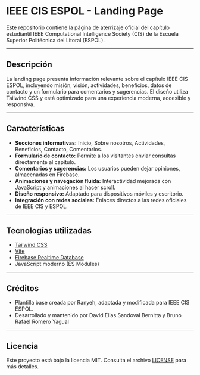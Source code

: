 # IEEE CIS ESPOL - Landing Page

Este repositorio contiene la página de aterrizaje oficial del capítulo estudiantil IEEE Computational Intelligence Society (CIS) de la Escuela Superior Politécnica del Litoral (ESPOL).

---

## Descripción

La landing page presenta información relevante sobre el capítulo IEEE CIS ESPOL, incluyendo misión, visión, actividades, beneficios, datos de contacto y un formulario para comentarios y sugerencias. El diseño utiliza Tailwind CSS y está optimizado para una experiencia moderna, accesible y responsiva.

---

## Características

- **Secciones informativas:** Inicio, Sobre nosotros, Actividades, Beneficios, Contacto, Comentarios.
- **Formulario de contacto:** Permite a los visitantes enviar consultas directamente al capítulo.
- **Comentarios y sugerencias:** Los usuarios pueden dejar opiniones, almacenadas en Firebase.
- **Animaciones y navegación fluida:** Interactividad mejorada con JavaScript y animaciones al hacer scroll.
- **Diseño responsivo:** Adaptado para dispositivos móviles y escritorio.
- **Integración con redes sociales:** Enlaces directos a las redes oficiales de IEEE CIS y ESPOL.

---

## Tecnologías utilizadas

- [Tailwind CSS](https://tailwindcss.com/)
- [Vite](https://vitejs.dev/)
- [Firebase Realtime Database](https://firebase.google.com/products/realtime-database)
- JavaScript moderno (ES Modules)

---

## Créditos

- Plantilla base creada por Ranyeh, adaptada y modificada para IEEE CIS ESPOL.
- Desarrollado y mantenido por David Elias Sandoval Bernitta y Bruno Rafael Romero Yagual

---

## Licencia

Este proyecto está bajo la licencia MIT. Consulta el archivo [LICENSE](LICENSE) para más detalles.

